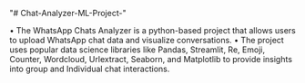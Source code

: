 "# Chat-Analyzer-ML-Project-" 


•	The WhatsApp Chats Analyzer is a python-based project that allows users to upload WhatsApp chat data and visualize conversations. 
•	The project uses popular data science libraries like Pandas, Streamlit, Re, Emoji, Counter, Wordcloud, Urlextract, Seaborn, and Matplotlib to provide insights into group and Individual chat interactions.
